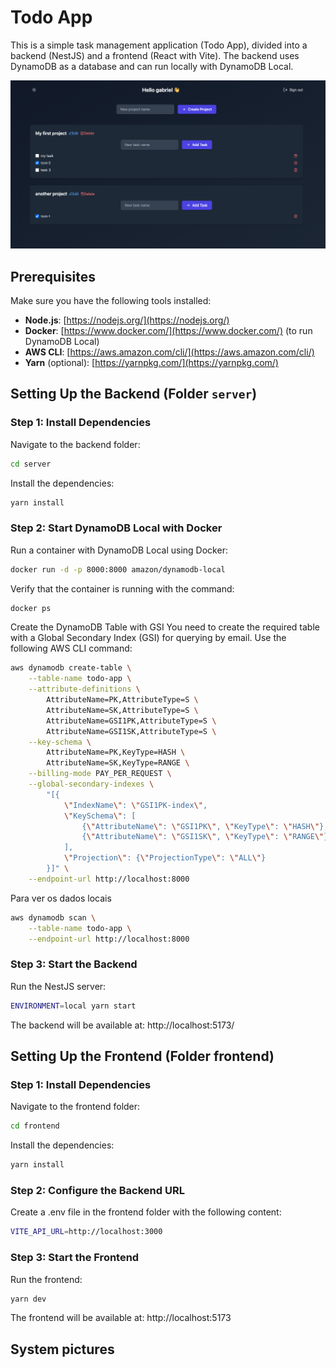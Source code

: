 # Todo App

This is a simple task management application (Todo App), divided into a backend (NestJS) and a frontend (React with Vite). The backend uses DynamoDB as a database and can run locally with DynamoDB Local.

![image](./pic.png)

## Prerequisites

Make sure you have the following tools installed:

- **Node.js**: [https://nodejs.org/](https://nodejs.org/)
- **Docker**: [https://www.docker.com/](https://www.docker.com/) (to run DynamoDB Local)
- **AWS CLI**: [https://aws.amazon.com/cli/](https://aws.amazon.com/cli/)
- **Yarn** (optional): [https://yarnpkg.com/](https://yarnpkg.com/)


## Setting Up the Backend (Folder `server`)

### Step 1: Install Dependencies

Navigate to the backend folder:

```bash
cd server
```

Install the dependencies:

```bash 
yarn install
```

### Step 2: Start DynamoDB Local with Docker
Run a container with DynamoDB Local using Docker:

```bash
docker run -d -p 8000:8000 amazon/dynamodb-local
```

Verify that the container is running with the command:

```bash
docker ps
```

Create the DynamoDB Table with GSI
You need to create the required table with a Global Secondary Index (GSI) for querying by email. Use the following AWS CLI command:

```bash
aws dynamodb create-table \
    --table-name todo-app \
    --attribute-definitions \
        AttributeName=PK,AttributeType=S \
        AttributeName=SK,AttributeType=S \
        AttributeName=GSI1PK,AttributeType=S \
        AttributeName=GSI1SK,AttributeType=S \
    --key-schema \
        AttributeName=PK,KeyType=HASH \
        AttributeName=SK,KeyType=RANGE \
    --billing-mode PAY_PER_REQUEST \
    --global-secondary-indexes \
        "[{
            \"IndexName\": \"GSI1PK-index\",
            \"KeySchema\": [
                {\"AttributeName\": \"GSI1PK\", \"KeyType\": \"HASH\"},
                {\"AttributeName\": \"GSI1SK\", \"KeyType\": \"RANGE\"}
            ],
            \"Projection\": {\"ProjectionType\": \"ALL\"}
        }]" \
    --endpoint-url http://localhost:8000
```

Para ver os dados locais

```bash
aws dynamodb scan \
    --table-name todo-app \
    --endpoint-url http://localhost:8000
```


### Step 3: Start the Backend
Run the NestJS server:

```bash
ENVIRONMENT=local yarn start
``` 
The backend will be available at: http://localhost:5173/


## Setting Up the Frontend (Folder frontend)
### Step 1: Install Dependencies
Navigate to the frontend folder:

```bash
cd frontend
``` 
Install the dependencies:

```bash
yarn install
``` 
### Step 2: Configure the Backend URL
Create a .env file in the frontend folder with the following content:

```bash
VITE_API_URL=http://localhost:3000
``` 
### Step 3: Start the Frontend
Run the frontend:

```bash
yarn dev
``` 
The frontend will be available at: http://localhost:5173

## System pictures

